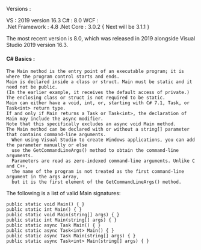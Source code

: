 
Versions :

VS     : 2019 version 16.3
C#     : 8.0
WCF    :  
.Net Framework : 4.8 
.Net Core : 3.0.2 { Next will be 3.1.1 }


The most recent version is 8.0, which was released in 2019 alongside Visual Studio 2019 version 16.3.








#### C# Basics :

    The Main method is the entry point of an executable program; it is where the program control starts and ends.
    Main is declared inside a class or struct. Main must be static and it need not be public. 
    (In the earlier example, it receives the default access of private.) 
    The enclosing class or struct is not required to be static.
    Main can either have a void, int, or, starting with C# 7.1, Task, or Task<int> return type.
    If and only if Main returns a Task or Task<int>, the declaration of Main may include the async modifier. 
    Note that this specifically excludes an async void Main method.
    The Main method can be declared with or without a string[] parameter that contains command-line arguments. 
      When using Visual Studio to create Windows applications, you can add the parameter manually or else 
      use the GetCommandLineArgs() method to obtain the command-line arguments. 
      Parameters are read as zero-indexed command-line arguments. Unlike C and C++, 
      the name of the program is not treated as the first command-line argument in the args array, 
      but it is the first element of the GetCommandLineArgs() method.


The following is a list of valid Main signatures:

    public static void Main() { }
    public static int Main() { }
    public static void Main(string[] args) { }
    public static int Main(string[] args) { }
    public static async Task Main() { }
    public static async Task<int> Main() { }
    public static async Task Main(string[] args) { }
    public static async Task<int> Main(string[] args) { }
    
    
